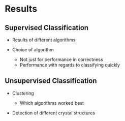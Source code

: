 # Results

## Supervised Classification

- Results of different algorithms

- Choice of algorithm
    - Not just for performance in correctness
    - Performance with regards to classifying quickly

## Unsupervised Classification

- Clustering
    - Which algorithms worked best

- Detection of different crystal structures
